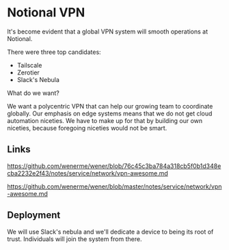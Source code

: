 # Notional VPN

It's become evident that a global VPN system will smooth operations at Notional.  

There were three top candidates:

* Tailscale
* Zerotier
* Slack's Nebula

What do we want?

We want a polycentric VPN that can help our growing team to coordinate globally.  Our emphasis on edge systems means that we do not get cloud automation niceties.  We have to make up for that by building our own niceties, because foregoing niceties would not be smart. 

## Links

https://github.com/wenerme/wener/blob/76c45c3ba784a318cb5f0b1d348ecba2232e2f43/notes/service/network/vpn-awesome.md

https://github.com/wenerme/wener/blob/master/notes/service/network/vpn-awesome.md


## Deployment

We will use Slack's nebula and we'll dedicate a device to being its root of trust.  Individuals will join the system from there.  
